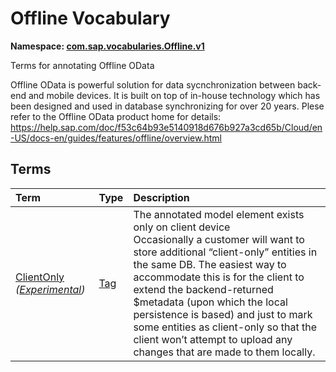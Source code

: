 # Offline Vocabulary
**Namespace: [com.sap.vocabularies.Offline.v1](Offline.xml)**

Terms for annotating Offline OData


Offline OData is powerful solution for data sycnchronization between back-end and mobile devices.
It is built on top of in-house technology which has been designed and used in database synchronizing for over 20 years.
Plese refer to the Offline OData product home for details:
https://help.sap.com/doc/f53c64b93e5140918d676b927a3cd65b/Cloud/en-US/docs-en/guides/features/offline/overview.html
        


## Terms

Term|Type|Description
:---|:---|:----------
[ClientOnly](./Offline.xml#L42:~:text=<Term%20Name="-,ClientOnly,-") *([Experimental](Common.md#Experimental))*|[Tag](https://github.com/oasis-tcs/odata-vocabularies/blob/main/vocabularies/Org.OData.Core.V1.md#Tag)|<a name="ClientOnly"></a>The annotated model element exists only on client device<br>Occasionally a customer will want to store additional “client-only” entities in the same DB. The easiest way to accommodate this is for the client to extend the backend-returned $metadata (upon which the local persistence is based) and just to mark some entities as client-only so that the client won’t attempt to upload any changes that are made to them locally.
